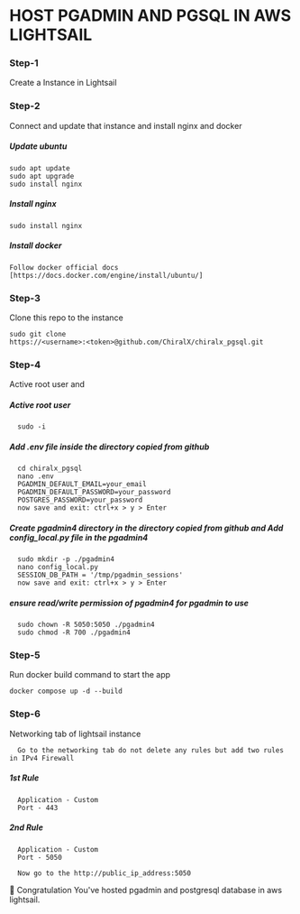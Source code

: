 # HOST PGADMIN AND PGSQL IN AWS LIGHTSAIL

### Step-1

Create a Instance in Lightsail

### Step-2

Connect and update that instance and install nginx and docker

##### Update ubuntu

    sudo apt update
    sudo apt upgrade
    sudo install nginx

##### Install nginx

    sudo install nginx

##### Install docker

    Follow docker official docs [https://docs.docker.com/engine/install/ubuntu/]

### Step-3

Clone this repo to the instance

```
sudo git clone
https://<username>:<token>@github.com/ChiralX/chiralx_pgsql.git
```

### Step-4

Active root user and

##### Active root user

      sudo -i

##### Add .env file inside the directory copied from github

      cd chiralx_pgsql
      nano .env
      PGADMIN_DEFAULT_EMAIL=your_email
      PGADMIN_DEFAULT_PASSWORD=your_password
      POSTGRES_PASSWORD=your_password
      now save and exit: ctrl+x > y > Enter
      
##### Create pgadmin4 directory in the directory copied from github and Add config_local.py file in the pgadmin4
      sudo mkdir -p ./pgadmin4
      nano config_local.py
      SESSION_DB_PATH = '/tmp/pgadmin_sessions'
      now save and exit: ctrl+x > y > Enter

##### ensure read/write permission of pgadmin4 for pgadmin to use
      sudo chown -R 5050:5050 ./pgadmin4
      sudo chmod -R 700 ./pgadmin4



### Step-5

Run docker build command to start the app

```
docker compose up -d --build
```

### Step-6

Networking tab of lightsail instance

      Go to the networking tab do not delete any rules but add two rules in IPv4 Firewall

##### 1st Rule

      Application - Custom
      Port - 443

##### 2nd Rule

      Application - Custom
      Port - 5050

      Now go to the http://public_ip_address:5050

🎉 Congratulation You've hosted pgadmin and postgresql database in aws lightsail.
